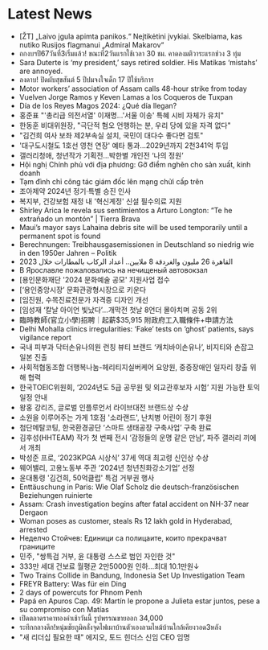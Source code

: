 # Latest News
-  [ŽT] „Laivo įgula apimta panikos.“ Neįtikėtini įvykiai. Skelbiama, kas nutiko Rusijos flagmanui „Admiral Makarov“
-  ถกงบฯปี67วันที่3เริ่มแล้ว! ขณะที่2วันแรกใช้เวลา 30 ชม. คาดลงมติวาระแรกช่วง 3 ทุ่ม
-  Sara Duterte is ‘my president,’ says retired soldier. His Matikas ‘mistahs’ are annoyed.
-  ลงดาบ! ปิดผับสุขสันต์ 5 ปีปมจงใจเด็ก 17 ปีใช้บริการ
-  Motor workers’ association of Assam calls 48-hour strike from today
-  Vuelven Jorge Ramos y Keven Lamas a los Coqueros de Tuxpan
-  Día de los Reyes Magos 2024: ¿Qué día llegan?
-  홍준표 "'총리급 의전서열' 이재명…'서울 이송' 특혜 시비 자체가 유치"
-  한동훈 비대위원장, "극단적 혐오 언행하는 분, 우리 당에 있을 자격 없다"
-  "김건희 여사 보좌 제2부속실 설치, 국민이 대다수 좋다면 검토"
-  '대구도시철도 1호선 영천 연장' 예타 통과…2029년까지 2천341억 투입
-  갤러리청애, 청년작가 기획전…박한별 개인전 ‘나의 정원’
-  Hội nghị Chính phủ với địa phương: Gỡ điểm nghẽn cho sản xuất, kinh doanh
-  Tạm đình chỉ công tác giám đốc lên mạng chửi cấp trên
-  조아제약 2024년 정기·특별 승진 인사
-  복지부, 건강보험 재정 내 '혁신계정' 신설 필수의료 지원
-  Shirley Arica le revela sus sentimientos a Arturo Longton: “Te he extrañado un montón” | Tierra Brava
-  Maui’s mayor says Lahaina debris site will be used temporarily until a permanent spot is found
-  Berechnungen: Treibhausgasemissionen in Deutschland so niedrig wie in den 1950er Jahren – Politik
-  القاهرة 26 مليون والغردقة 8 ملايين.. أعداد الركاب بالمطارات خلال 2023
-  В Ярославле пожаловались на нечищеный автовокзал
-  [용인문화재단 '2024 문화예술 공모' 지원사업 접수
-  [‘용인중앙시장’ 문화관광형시장으로 키운다
-  [임진원, 수목진료전문가 자격증 디자인 개선
-  [임성재 ‘칼날 아이언 빛났다’…개막전 첫날 8언더 몰아치며 공동 2위
-  臨時教師(官立小學)招聘｜起薪$35,915 附政府工入職條件+申請方法
-  Delhi Mohalla clinics irregularities: ‘Fake’ tests on ‘ghost’ patients, says vigilance report
-  국내 피부과 닥터손유나의원 런칭 뷰티 브랜드 ‘캐치바이손유나’, 비지티와 손잡고 일본 진출
-  사회적협동조합 더행복나눔-헤리티지실버케어 요양원, 중증장애인 일자리 창출 위해 협력
-  한국TOEIC위원회, ‘2024년도 5급 공무원 및 외교관후보자 시험’ 지원 가능한 토익 일정 안내
-  왕홍 강리즈, 글로벌 인플루언서 라이브대전 브랜드상 수상
-  소원을 이루어주는 가게 1호점 '소라랜드', 난치병 어린이 정기 후원
-  첨단메탈코팅, 한국환경공단 ‘스마트 생태공장 구축사업’ 구축 완료
-  김후성(HHTEAM) 작가 첫 번째 전시 ‘감정들의 운명 같은 만남’, 파주 갤러리 끼에서 개최
-  박성준 프로, ‘2023KPGA 시상식’ 37세 역대 최고령 신인상 수상
-  웨어밸리, 고용노동부 주관 ‘2024년 청년친화강소기업’ 선정
-  윤대통령 '김건희, 50억클럽' 특검 거부권 행사
-  Enttäuschung in Paris: Wie Olaf Scholz die deutsch-französischen Beziehungen ruinierte
-  Assam: Crash investigation begins after fatal accident on NH-37 near Dergaon
-  Woman poses as customer, steals Rs 12 lakh gold in Hyderabad, arrested
-  Неделчо Стойчев: Единици са полицаите, които прекрачват границите
-  민주, "쌍특검 거부, 윤 대통령 스스로 범인 자인한 것"
-  333만 세대 건보료 월평균 2만5000원 인하…최대 10.1만원↓
-  Two Trains Collide in Bandung, Indonesia Set Up Investigation Team
-  FREYR Battery: Was für ein Ding
-  2 days of powercuts for Phnom Penh
-  Papá en Apuros Cap. 49: Martín le propone a Julieta estar juntos, pese a su compromiso con Matías
-  เปิดตลาดราคาทองคำเช้าวันนี้ รูปพรรณขายออก 34,000
-  ระทึกกลางดึก!หนุ่มชัยภูมิคลั่งจุดไฟเผาบ้านตัวเองลามไหม้บ้านใกล้เคียงวอด3หลัง
-  "새 리더십 필요한 때" 에지오, 토드 힌더스 신임 CEO 임명
